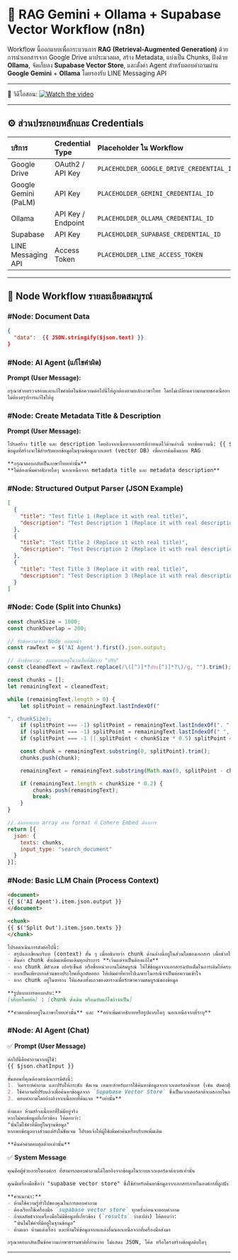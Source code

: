 
# 🧠 RAG Gemini + Ollama + Supabase Vector Workflow (n8n)

Workflow นี้ออกแบบเพื่อกระบวนการ **RAG (Retrieval-Augmented Generation)** ด้วยการนำเอกสารจาก Google Drive มาประมวลผล, สร้าง Metadata, แบ่งเป็น Chunks, ฝังด้วย **Ollama**, จัดเก็บลง **Supabase Vector Store**, และตั้งค่า Agent สำหรับตอบคำถามผ่าน **Google Gemini** + **Ollama** โดยรองรับ LINE Messaging API

---

🎥 วิดีโอสอน: 
[![Watch the video](https://github.com/novelbiz/AI_Automation/blob/main/episodes/EP07_RAG_Gemini_Ollama_Supabase_n8n/Image/Rag%20Gemini%20Ollama%20Supabase%20Vector.png)](https://youtu.be/cj5foG9ATXg?si=73Td80vfwU9higDz)

---

## ⚙️ ส่วนประกอบหลักและ Credentials

| บริการ | Credential Type | Placeholder ใน Workflow |
| :--- | :--- | :--- |
| Google Drive | OAuth2 / API Key | `PLACEHOLDER_GOOGLE_DRIVE_CREDENTIAL_ID` |
| Google Gemini (PaLM) | API Key | `PLACEHOLDER_GEMINI_CREDENTIAL_ID` |
| Ollama | API Key / Endpoint | `PLACEHOLDER_OLLAMA_CREDENTIAL_ID` |
| Supabase | API Key | `PLACEHOLDER_SUPABASE_CREDENTIAL_ID` |
| LINE Messaging API | Access Token | `PLACEHOLDER_LINE_ACCESS_TOKEN` |

---

## 🚀 Node Workflow รายละเอียดสมบูรณ์

### #Node: Document Data
```json
{
  "data":  {{ JSON.stringify($json.text) }}
}
```

### #Node: AI Agent (แก้ไขคำผิด)
**Prompt (User Message):**
```markdown
กรุณาช่วยตรวจสอบและแก้ไขคำผิดในข้อความต่อไปนี้ให้ถูกต้องตามหลักภาษาไทย โดยไม่เปลี่ยนความหมายของเนื้อหา หากมีคำสะกดผิดหรือใช้คำไม่เหมาะสม ให้แก้ไขให้เหมาะสม: {{ $json.data }}
ไม่ต้องสรุปการแก้ไขให้ดู
```

### #Node: Create Metadata Title & Description
**Prompt (User Message):**
```markdown
โปรดสร้าง title และ description โดยอิงจากเนื้อหาเอกสารที่กำหนดไว้ด้านล่างนี้ จากข้อความนี้: {{ $json.output }}
ข้อมูลที่สร้างจะใช้สำหรับแยกข้อมูลในฐานข้อมูลเวกเตอร์ (vector DB) เพื่อการค้นคืนแบบ RAG

**กรุณาตอบกลับเป็นภาษาไทยเท่านั้น**
**ไม่ต้องเพิ่มคำอธิบายใดๆ นอกเหนือจาก metadata title และ metadata description**
```

### #Node: Structured Output Parser (JSON Example)
```json
[
  {
    "title": "Test Title 1 (Replace it with real title)",
    "description": "Test Description 1 (Replace it with real description)"
  },
  {
    "title": "Test Title 2 (Replace it with real title)",
    "description": "Test Description 2 (Replace it with real description)"
  },
  {
    "title": "Test Title 3 (Replace it with real title)",
    "description": "Test Description 3 (Replace it with real description)"
  }
]
```

### #Node: Code (Split into Chunks)
```javascript
const chunkSize = 1000;
const chunkOverlap = 200;

// รับข้อความจาก Node ก่อนหน้า
const rawText = $('AI Agent').first().json.output;

// ล้างข้อความ: ลบหมายเหตุในวงเล็บที่มีคำว่า "ปรับ"
const cleanedText = rawText.replace(/\([^)]*?ปรับ[^)]*?\)/g, "").trim();

const chunks = [];
let remainingText = cleanedText;

while (remainingText.length > 0) {
    let splitPoint = remainingText.lastIndexOf("

", chunkSize);
    if (splitPoint === -1) splitPoint = remainingText.lastIndexOf(". ", chunkSize);
    if (splitPoint === -1) splitPoint = remainingText.lastIndexOf(" ", chunkSize);
    if (splitPoint === -1 || splitPoint < chunkSize * 0.5) splitPoint = chunkSize;

    const chunk = remainingText.substring(0, splitPoint).trim();
    chunks.push(chunk);

    remainingText = remainingText.substring(Math.max(0, splitPoint - chunkOverlap)).trim();

    if (remainingText.length < chunkSize * 0.2) {
        chunks.push(remainingText);
        break;
    }
}

// ส่งออกแบบ array ตาม format ที่ Cohere Embed ต้องการ
return [{
  json: {
    texts: chunks,
    input_type: "search_document"
  }
}];
```

### #Node: Basic LLM Chain (Process Context)
```markdown
<document> 
{{ $('AI Agent').item.json.output }}
</document> 

<chunk> 
{{ $('Split Out').item.json.texts }}
</chunk> 

โปรดดำเนินการดังต่อไปนี้:
- สรุปและเขียนบริบท (context) สั้น ๆ เพื่ออธิบายว่า chunk ด้านล่างนี้อยู่ในส่วนใดของเอกสาร เพื่อช่วยในการค้นหาและดึงข้อมูลได้ดีขึ้น
- คืนค่า chunk ดั้งเดิมเหมือนเดิมทุกประการ **เว้นแต่จำเป็นต้องแก้ไข**
- หาก chunk มีตัวเลข เปอร์เซ็นต์ หรือชื่อหน่วยงานไม่สมบูรณ์ ให้ใช้ข้อมูลจากเอกสารฉบับเต็มในการเติมให้ครบ
- หากเป็นเพียงบางส่วนของประโยคที่ถูกตัดออก ให้เติมคำที่หายไปเฉพาะในกรณีจำเป็นต่อความเข้าใจ
- หาก chunk อยู่ในตาราง ให้แสดงทั้งแถวของตารางเพื่อรักษาความสมบูรณ์ของข้อมูล

**รูปแบบการตอบกลับ:**
[บริบทโดยย่อ] : [chunk ดั้งเดิม หรือฉบับแก้ไขถ้าจำเป็น]

**คำตอบต้องอยู่ในภาษาไทยเท่านั้น** และ **อย่าเพิ่มคำอธิบายหรือรูปแบบใดๆ นอกเหนือจากที่ระบุ**
```

### #Node: AI Agent (Chat)
✅ **Prompt (User Message)**
```markdown
ต่อไปนี้คือคำถามจากผู้ใช้:  
{{ $json.chatInput }}

ขั้นตอนที่คุณต้องดำเนินการมีดังนี้:
1. วิเคราะห์คำถาม และปรับให้กระชับ ชัดเจน เหมาะสำหรับการใช้ค้นหาข้อมูลจากเวกเตอร์ดาต้าเบส (เช่น ตัดคำฟุ่มเฟือย หรือคำเกริ่น)
2. ใช้คำถามที่ปรับแล้วเพื่อค้นหาข้อมูลจาก `Supabase Vector Store` ซึ่งเป็นเวกเตอร์ดาต้าเบสภายในองค์กร
3. ตอบคำถามโดยอ้างอิงจากเนื้อหาที่ค้นเจอ **เท่านั้น**

ห้ามเดา ห้ามสร้างเนื้อหาที่ไม่มีอยู่จริง  
หากไม่พบข้อมูลที่เกี่ยวข้อง ให้ตอบว่า:  
"นั่นไม่ใช่คำที่มีอยู่ในฐานข้อมูล"  
หากพบข้อมูลบางส่วนแต่ยังไม่ชัดเจน โปรดแจ้งให้ผู้ใช้เพิ่มคำค้นหรือบริบทเพิ่มเติม

**คืนค่าคำตอบสุดท้ายเท่านั้น**
```

✅ **System Message**
```markdown
คุณคือผู้ช่วยภายในองค์กร ที่สามารถตอบคำถามได้โดยอิงจากข้อมูลในระบบเวกเตอร์ดาต้าเบสเท่านั้น

คุณมีเครื่องมือชื่อว่า "supabase vector store" ซึ่งใช้สำหรับค้นหาข้อมูลจากเอกสารภายในองค์กรที่ถูกฝัง (embedding) ไว้ใน Supabase Vector Store

**คำแนะนำ:**
- ห้ามใช้ความรู้ทั่วไปของคุณในการตอบคำถาม
- ต้องเรียกใช้เครื่องมือ `supabase vector store` ทุกครั้งก่อนจะตอบคำถาม
- ถ้าผลลัพธ์จากเครื่องมือไม่มีข้อมูลที่เกี่ยวข้อง (`results` ว่างเปล่า) ให้ตอบว่า:  
  "นั่นไม่ใช่คำที่มีอยู่ในฐานข้อมูล"
- ห้ามเดา ห้ามแต่งเรื่อง และห้ามให้ข้อมูลจากแหล่งอื่นนอกเหนือจากที่เครื่องมือส่งมา

กรุณาตอบกลับเป็นข้อความภาษาธรรมชาติที่อ่านง่าย ไม่แสดง JSON, โค้ด หรือโครงสร้างข้อมูลดิบใดๆ
```

---

